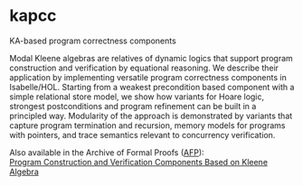 # kapcc
KA-based program correctness components

Modal Kleene algebras are relatives of dynamic logics that support program
construction and verification by equational reasoning. We describe their
application by implementing versatile program correctness components in
Isabelle/HOL. Starting from a weakest precondition based component with a simple
relational store model, we show how variants for Hoare logic, strongest
postconditions and program refinement can be built in a principled way.
Modularity of the approach is demonstrated by variants that capture program
termination and recursion, memory models for programs with pointers, and trace
semantics relevant to concurrency verification.

Also available in the Archive of Formal Proofs ([AFP](https://www.isa-afp.org/index.shtml)):<br/>
[Program Construction and Verification Components Based on Kleene Algebra](https://www.isa-afp.org/entries/Algebraic_VCs.shtml)
